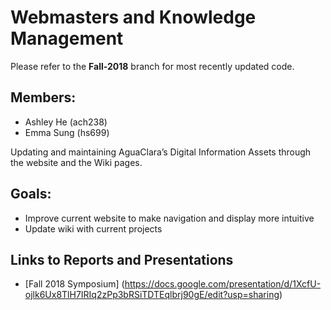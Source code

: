 # Webmasters and Knowledge Management
Please refer to the <b>Fall-2018</b> branch for most recently updated code.
## Members:
* Ashley He (ach238)
* Emma Sung (hs699)

Updating and maintaining AguaClara’s Digital Information Assets through the website and the Wiki pages.

## Goals:
* Improve current website to make navigation and display more intuitive 
* Update wiki with current projects

## Links to Reports and Presentations
* [Fall 2018 Symposium] (https://docs.google.com/presentation/d/1XcfU-ojlk6Ux8TlH7IRIq2zPp3bRSiTDTEqlbrj90gE/edit?usp=sharing)
